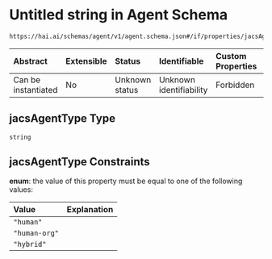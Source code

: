 # Untitled string in Agent Schema

```txt
https://hai.ai/schemas/agent/v1/agent.schema.json#/if/properties/jacsAgentType
```



| Abstract            | Extensible | Status         | Identifiable            | Custom Properties | Additional Properties | Access Restrictions | Defined In                                                                         |
| :------------------ | :--------- | :------------- | :---------------------- | :---------------- | :-------------------- | :------------------ | :--------------------------------------------------------------------------------- |
| Can be instantiated | No         | Unknown status | Unknown identifiability | Forbidden         | Allowed               | none                | [agent.schema.json\*](../../out/agent/v1/agent.schema.json "open original schema") |

## jacsAgentType Type

`string`

## jacsAgentType Constraints

**enum**: the value of this property must be equal to one of the following values:

| Value         | Explanation |
| :------------ | :---------- |
| `"human"`     |             |
| `"human-org"` |             |
| `"hybrid"`    |             |
